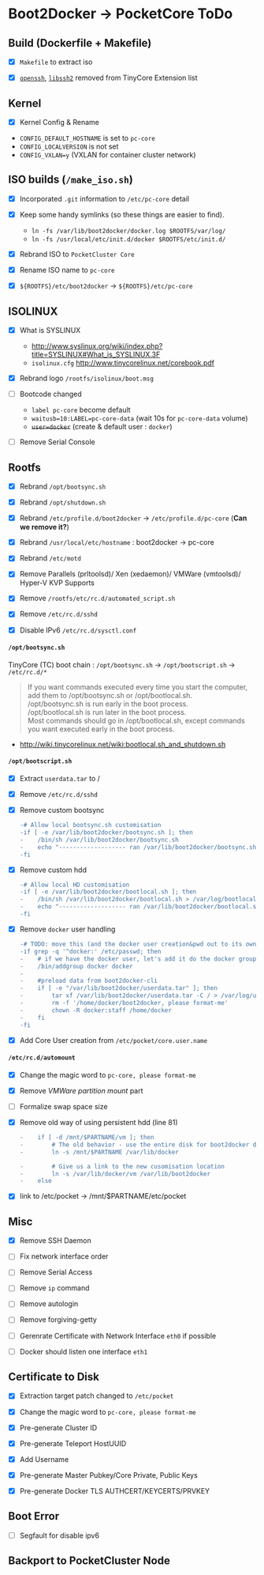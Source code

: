 # Boot2Docker -> PocketCore ToDo


## Build (Dockerfile + Makefile)

- [x] `Makefile` to extract iso
- [x] [`openssh`](doc/openssh.tcz.info), [`libssh2`](doc/libssh2.tcz.info) removed from TinyCore Extension list


## Kernel

- [x] Kernel Config & Rename
 * `CONFIG_DEFAULT_HOSTNAME` is set to `pc-core`
 * `CONFIG_LOCALVERSION` is not set
 * `CONFIG_VXLAN=y` (VXLAN for container cluster network)


## ISO builds (`/make_iso.sh`)

- [x] Incorporated `.git` information to `/etc/pc-core` detail
- [x] Keep some handy symlinks (so these things are easier to find).
  * `ln -fs /var/lib/boot2docker/docker.log $ROOTFS/var/log/`
  * `ln -fs /usr/local/etc/init.d/docker $ROOTFS/etc/init.d/`
- [x] Rebrand ISO to `PocketCluster Core`
- [x] Rename ISO name to `pc-core`
- [x] `${ROOTFS}/etc/boot2docker` -> `${ROOTFS}/etc/pc-core`


## ISOLINUX

- [x] What is SYSLINUX
  * <http://www.syslinux.org/wiki/index.php?title=SYSLINUX#What_is_SYSLINUX.3F>
  * `isolinux.cfg` <http://www.tinycorelinux.net/corebook.pdf>
- [x] Rebrand logo `/rootfs/isolinux/boot.msg`
- [ ] Bootcode changed
  * `label pc-core` become default
  * `waitusb=10:LABEL=pc-core-data` (wait 10s for `pc-core-data` volume)
  * ~~`user=docker`~~ (create & default user : `docker`)
- [ ] Remove Serial Console


## Rootfs

- [x] Rebrand `/opt/bootsync.sh`
- [x] Rebrand `/opt/shutdown.sh`
- [x] Rebrand `/etc/profile.d/boot2docker` -> `/etc/profile.d/pc-core` (**Can we remove it?**)
- [x] Rebrand `/usr/local/etc/hostname` : boot2docker -> pc-core
- [x] Rebrand `/etc/motd`
- [x] Remove Parallels (prltoolsd)/ Xen (xedaemon)/ VMWare (vmtoolsd)/ Hyper-V KVP Supports
- [x] Remove `/rootfs/etc/rc.d/automated_script.sh`
- [x] Remove `/etc/rc.d/sshd`
- [x] Disable IPv6 `/etc/rc.d/sysctl.conf`


#### `/opt/bootsync.sh`

TinyCore (TC) boot chain : `/opt/bootsync.sh` -> `/opt/bootscript.sh` -> `/etc/rc.d/*`

> If you want commands executed every time you start the computer, add them to /opt/bootsync.sh or /opt/bootlocal.sh.  
> /opt/bootsync.sh is run early in the boot process.  
> /opt/bootlocal.sh is run later in the boot process.  
> Most commands should go in /opt/bootlocal.sh, except commands you want executed early in the boot process.  
- <http://wiki.tinycorelinux.net/wiki:bootlocal.sh_and_shutdown.sh>  


#### `/opt/bootscript.sh`

- [x] Extract `userdata.tar` to /
- [x] Remove `/etc/rc.d/sshd`
- [x] Remove custom bootsync

  ```diff
  -# Allow local bootsync.sh customisation
  -if [ -e /var/lib/boot2docker/bootsync.sh ]; then
  -    /bin/sh /var/lib/boot2docker/bootsync.sh
  -    echo "------------------- ran /var/lib/boot2docker/bootsync.sh"
  -fi
  ```
- [x] Remove custom hdd

  ```diff
  -# Allow local HD customisation
  -if [ -e /var/lib/boot2docker/bootlocal.sh ]; then
  -    /bin/sh /var/lib/boot2docker/bootlocal.sh > /var/log/bootlocal.log 2>&1 &
  -    echo "------------------- ran /var/lib/boot2docker/bootlocal.sh"
  -fi
  ```
- [x] Remove `docker` user handling

  ```diff
  -# TODO: move this (and the docker user creation&pwd out to its own over-rideable?))
  -if grep -q '^docker:' /etc/passwd; then
  -    # if we have the docker user, let's add it do the docker group
  -    /bin/addgroup docker docker
  -
  -    #preload data from boot2docker-cli
  -    if [ -e "/var/lib/boot2docker/userdata.tar" ]; then
  -        tar xf /var/lib/boot2docker/userdata.tar -C / > /var/log/userdata.log 2>&1
  -        rm -f '/home/docker/boot2docker, please format-me'
  -        chown -R docker:staff /home/docker
  -    fi
  -fi
  ```
- [x] Add Core User creation from `/etc/pocket/core.user.name`


#### `/etc/rc.d/automount`

- [x] Change the magic word to `pc-core, please format-me`
- [x] Remove _VMWare partition mount_ part
- [ ] Formalize swap space size
- [x] Remove old way of using persistent hdd (line 81)

  ```diff
  -    if [ -d /mnt/$PARTNAME/vm ]; then
  -        # The old behavior - use the entire disk for boot2docker data
  -        ln -s /mnt/$PARTNAME /var/lib/docker

  -        # Give us a link to the new cusomisation location
  -        ln -s /var/lib/docker/vm /var/lib/boot2docker
  -    else
  ```
- [x] link to /etc/pocket -> /mnt/$PARTNAME/etc/pocket


## Misc

- [x] Remove SSH Daemon
- [ ] Fix network interface order
- [ ] Remove Serial Access
- [ ] Remove `ip` command
- [ ] Remove autologin
- [ ] Remove forgiving-getty
- [ ] Gerenrate Certificate with Network Interface `eth0` if possible
- [ ] Docker should listen one interface `eth1`


## Certificate to Disk

- [x] Extraction target patch changed to `/etc/pocket`
- [x] Change the magic word to `pc-core, please format-me`
- [x] Pre-generate Cluster ID
- [x] Pre-generate Teleport HostUUID
- [x] Add Username
- [x] Pre-generate Master Pubkey/Core Private, Public Keys
- [x] Pre-generate Docker TLS AUTHCERT/KEYCERTS/PRVKEY


## Boot Error

- [ ] Segfault for disable ipv6


## Backport to PocketCluster Node

